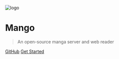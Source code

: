 ![logo](https://github.com/hkalexling/Mango/raw/master/public/img/icon.png)

# Mango

> An open-source manga server and web reader

[GitHub](https://github.com/hkalexling/Mango)
[Get Started](#quick-start)
